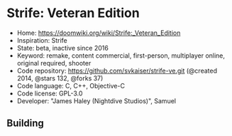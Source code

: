 # Strife: Veteran Edition

- Home: https://doomwiki.org/wiki/Strife:_Veteran_Edition
- Inspiration: Strife
- State: beta, inactive since 2016
- Keyword: remake, content commercial, first-person, multiplayer online, original required, shooter
- Code repository: https://github.com/svkaiser/strife-ve.git (@created 2014, @stars 132, @forks 37)
- Code language: C, C++, Objective-C
- Code license: GPL-3.0
- Developer: "James Haley (Nightdive Studios)", Samuel

## Building
